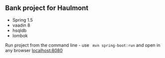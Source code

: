 ## Bank project for Haulmont

- Spring 1.5
- vaadin 8
- hsqldb
- lombok

Run project from the command line - use ``` mvn spring-boot:run``` and open in any browser [localhost:8080](https://localhost:8080/)
